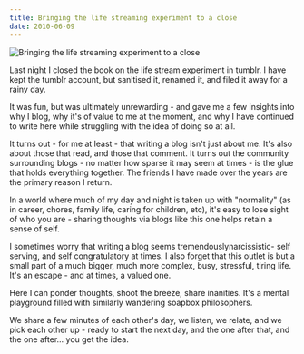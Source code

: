```yaml
---
title: Bringing the life streaming experiment to a close
date: 2010-06-09
---
```


![Bringing the life streaming experiment to a close](https://source.unsplash.com/jpkvklXwt98/1600x900)

Last night I closed the book on the life stream experiment in tumblr. I have kept the tumblr account, but sanitised it, renamed it, and filed it away for a rainy day.

It was fun, but was ultimately unrewarding - and gave me a few insights into why I blog, why it's of value to me at the moment, and why I have continued to write here while struggling with the idea of doing so at all.

It turns out - for me at least - that writing a blog isn't just about me. It's also about those that read, and those that comment. It turns out the community surrounding blogs - no matter how sparse it may seem at times - is the glue that holds everything together. The friends I have made over the years are the primary reason I return.

In a world where much of my day and night is taken up with "normality" (as in career, chores, family life, caring for children, etc), it's easy to lose sight of who you are - sharing thoughts via blogs like this one helps retain a sense of self.

I sometimes worry that writing a blog seems tremendouslynarcissistic- self serving, and self congratulatory at times. I also forget that this outlet is but a small part of a much bigger, much more complex, busy, stressful, tiring life. It's an escape - and at times, a valued one.

Here I can ponder thoughts, shoot the breeze, share inanities. It's a mental playground filled with similarly wandering soapbox philosophers.

We share a few minutes of each other's day, we listen, we relate, and we pick each other up - ready to start the next day, and the one after that, and the one after... you get the idea.